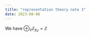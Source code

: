 ```yaml
---
title: "representation theory note 3"
date: 2023-08-08
---
```


We have $\oplus_V \mathbb{Z}_{\chi_V}=\mathbb{Z}$
